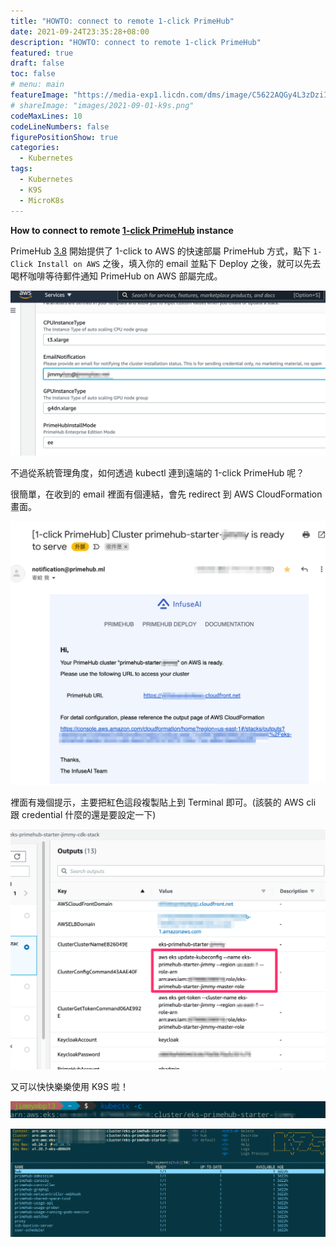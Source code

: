```yaml
---
title: "HOWTO: connect to remote 1-click PrimeHub"
date: 2021-09-24T23:35:28+08:00
description: "HOWTO: connect to remote 1-click PrimeHub"
featured: true
draft: false
toc: false
# menu: main
featureImage: "https://media-exp1.licdn.com/dms/image/C5622AQGy4L3zDziIxQ/feedshare-shrink_2048_1536/0/1631541656531?e=1635984000&v=beta&t=kPWgK-Mq21n6zO1rTJ4lM1S6npq8qyvywNGV2EN4OqU"
# shareImage: "images/2021-09-01-k9s.png"
codeMaxLines: 10
codeLineNumbers: false
figurePositionShow: true
categories:
  - Kubernetes
tags:
  - Kubernetes
  - K9S
  - MicroK8s
---
```



**How to connect to remote [1-click PrimeHub](https://one.primehub.io) instance**

<!--more-->

PrimeHub [3.8](https://medium.com/infuseai/whats-new-in-primehub-3-8-40f107035fbc) 開始提供了 1-click to AWS 的快速部屬 PrimeHub 方式，點下 `1-Click Install on AWS` 之後，填入你的 email 並點下 Deploy 之後，就可以先去喝杯咖啡等待郵件通知 PrimeHub on AWS 部屬完成。

![](/images/2021-09-24-01.png)

不過從系統管理角度，如何透過 kubectl 連到遠端的 1-click PrimeHub 呢？

很簡單，在收到的 email 裡面有個連結，會先 redirect 到 AWS CloudFormation 畫面。

![](/images/2021-09-24-02.png)

裡面有幾個提示，主要把紅色這段複製貼上到 Terminal 即可。(該裝的 AWS cli 跟 credential 什麼的還是要設定一下)

![](/images/2021-09-24-03.png)

又可以快快樂樂使用 K9S 啦！

![](/images/2021-09-24-04.png)

![](/images/2021-09-24-05.png)
